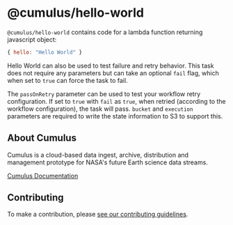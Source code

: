 # @cumulus/hello-world

`@cumulus/hello-world` contains code for a lambda function returning javascript object:

```javascript
{ hello: "Hello World" }
```

Hello World can also be used to test failure and retry behavior. This task does not require any parameters but can take an optional `fail` flag, which when set to `true` can force the task to fail.

The `passOnRetry` parameter can be used to test your workflow retry configuration. If set to `true` with `fail` as `true`, when retried (according to the workflow configuration), the task will pass. `bucket` and `execution` parameters are required to write the state information to S3 to support this.

## About Cumulus

Cumulus is a cloud-based data ingest, archive, distribution and management prototype for NASA's future Earth science data streams.

[Cumulus Documentation](https://nasa.github.io/cumulus)

## Contributing

To make a contribution, please [see our contributing guidelines](https://github.com/nasa/cumulus/blob/master/CONTRIBUTING.md).
